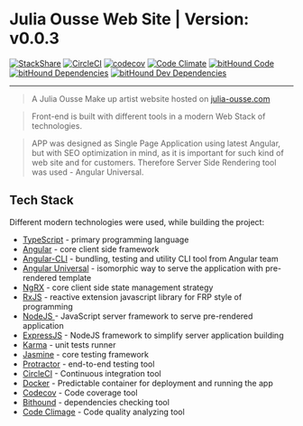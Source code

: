 # Julia Ousse Web Site | Version: v0.0.3

[![StackShare](https://img.shields.io/badge/tech-stack-0690fa.svg?style=flat)](https://stackshare.io/MikeSaprykin/angular-cli-universal)
[![CircleCI](https://circleci.com/gh/MikeSaprykin/julia-ousse/tree/master.svg?style=svg)](https://circleci.com/gh/MikeSaprykin/julia-ousse/tree/master)
[![codecov](https://codecov.io/gh/MikeSaprykin/julia-ousse/branch/master/graph/badge.svg)](https://codecov.io/gh/MikeSaprykin/julia-ousse)
[![Code Climate](https://codeclimate.com/github/MikeSaprykin/julia-ousse/badges/gpa.svg)](https://codeclimate.com/github/MikeSaprykin/julia-ousse)
[![bitHound Code](https://www.bithound.io/github/MikeSaprykin/julia-ousse/badges/code.svg)](https://www.bithound.io/github/MikeSaprykin/julia-ousse)
[![bitHound Dependencies](https://www.bithound.io/github/MikeSaprykin/julia-ousse/badges/dependencies.svg)](https://www.bithound.io/github/MikeSaprykin/julia-ousse/master/dependencies/npm)
[![bitHound Dev Dependencies](https://www.bithound.io/github/MikeSaprykin/julia-ousse/badges/devDependencies.svg)](https://www.bithound.io/github/MikeSaprykin/julia-ousse/master/dependencies/npm)

---

> A Julia Ousse Make up artist website hosted on [julia-ousse.com](julia-ousse.com)

> Front-end is built with different tools in a modern Web Stack of technologies.

> APP was designed as Single Page Application using latest Angular, but with SEO optimization in mind,
as it is important for such kind of web site and for customers. Therefore Server Side Rendering
tool was used - Angular Universal.

## Tech Stack
Different modern technologies were used, while building the project:

* [TypeScript](https://www.typescriptlang.org/) - primary programming language
* [Angular](https://angular.io/) - core client side framework
* [Angular-CLI](https://cli.angular.io/) - bundling, testing and utility CLI tool from Angular team
* [Angular Universal](https://universal.angular.io/) - isomorphic way to serve the application with pre-rendered template
* [NgRX](https://github.com/ngrx) - core client side state management strategy
* [RxJS](https://github.com/Reactive-Extensions/RxJS) - reactive extension javascript library for FRP style of programming
* [NodeJS ](https://nodejs.org/en/) - JavaScript server framework to serve pre-rendered application
* [ExpressJS](http://expressjs.com/) - NodeJS framework to simplify server application building 
* [Karma](https://karma-runner.github.io/1.0/index.html) - unit tests runner
* [Jasmine](https://jasmine.github.io/) - core testing framework
* [Protractor](http://www.protractortest.org/#/) - end-to-end testing tool
* [CircleCI](https://circleci.com) - Continuous integration tool
* [Docker](https://www.docker.com/) - Predictable container for deployment and running the app
* [Codecov](https://codecov.io) - Code coverage tool
* [Bithound](https://www.bithound.io/) - dependencies checking tool
* [Code Climage](https://codeclimate.com/) - Code quality analyzing tool 
